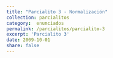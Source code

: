 ```yaml
---
title: "Parcialito 3 - Normalización"
collection: parcialitos
category:  enunciados
permalink: /parcialitos/parcialito-3
excerpt: 'Parcialito 3'
date: 2009-10-01
share: false
---
```



<!-- aca va el contenido del parcialito -->